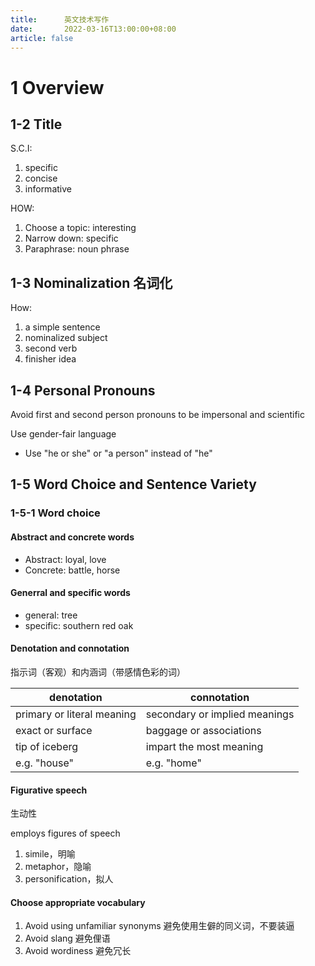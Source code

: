 ```yaml
---
title:      英文技术写作
date:       2022-03-16T13:00:00+08:00
article: false
---
```


# 1 Overview

## 1-2 Title

S.C.I:
1. specific
2. concise
3. informative

HOW:
1. Choose a topic: interesting
2. Narrow down: specific
3. Paraphrase: noun phrase

## 1-3 Nominalization 名词化

How:
1. a simple sentence
2. nominalized subject
3. second verb
4. finisher idea

## 1-4 Personal Pronouns

Avoid first and second person pronouns to be impersonal and scientific

Use gender-fair language
- Use "he or she" or "a person" instead of "he"

## 1-5 Word Choice and Sentence Variety

### 1-5-1 Word choice

#### Abstract and concrete words

- Abstract: loyal, love
- Concrete: battle, horse

#### Generral and specific words

- general: tree
- specific: southern red oak

#### Denotation and connotation

指示词（客观）和内涵词（带感情色彩的词）

| denotation | connotation |
|---|---|
| primary or literal meaning | secondary or implied meanings |
| exact or surface | baggage or associations |
| tip of iceberg | impart the most meaning |
| e.g. "house" | e.g. "home" |

#### Figurative speech

生动性

employs figures of speech

1. simile，明喻
2. metaphor，隐喻
3. personification，拟人

#### Choose appropriate vocabulary

1. Avoid using unfamiliar synonyms 避免使用生僻的同义词，不要装逼
2. Avoid slang 避免俚语
3. Avoid wordiness 避免冗长

